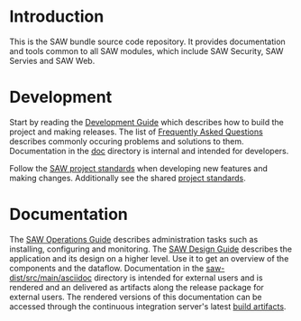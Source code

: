 # Introduction

This is the SAW bundle source code repository.  It provides
documentation and tools common to all SAW modules, which include SAW
Security, SAW Servies and SAW Web.

# Development

Start by reading the [Development Guide](doc/development.md) which
describes how to build the project and making releases.  The list
of [Frequently Asked Questions](doc/faq.md) describes commonly
occuring problems and solutions to them.  Documentation in
the [doc](doc) directory is internal and intended for developers.

Follow the [SAW project standards] when developing new features and
making changes.  Additionally see the shared [project standards].

[project standards]: https://confluence.synchronoss.net:8443/display/BDA/Project+Standards
[SAW project standards]: https://confluence.synchronoss.net:8443/display/BDA/SAW+Project+Standards

# Documentation

The [SAW Operations Guide] describes administration tasks such as
installing, configuring and monitoring.  The [SAW Design Guide]
describes the application and its design on a higher level.  Use it to
get an overview of the components and the dataflow.  Documentation in
the [saw-dist/src/main/asciidoc](saw-dist/src/main/asciidoc) directory
is intended for external users and is rendered and an delivered as
artifacts along the release package for external users.  The rendered
versions of this documentation can be accessed through the continuous
integration server's latest [build artifacts].

[SAW Operations Guide]: saw-dist/src/main/asciidoc/saw-operations/index.adoc
[SAW Design Guide]: saw-dist/src/main/asciidoc/saw-design/index.adoc
[build artifacts]: https://bamboo.synchronoss.net:8443/browse/BDA-BDASAW/latest/artifact/shared/Documentation/index.html
